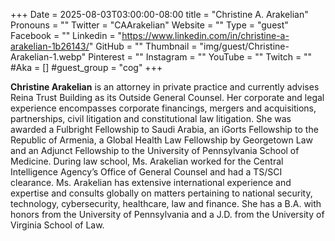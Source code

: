 +++
Date = 2025-08-03T03:00:00-08:00
title = "Christine A. Arakelian"
Pronouns = ""
Twitter = "CAArakelian"
Website = ""
Type = "guest"
Facebook = ""
Linkedin = "https://www.linkedin.com/in/christine-a-arakelian-1b26143/"
GitHub = ""
Thumbnail = "img/guest/Christine-Arakelian-1.webp"
Pinterest = ""
Instagram = ""
YouTube = ""
Twitch = ""
#Aka = []
#guest_group = "cog"
+++

__Christine Arakelian__ is an attorney in private practice and currently advises Reina Trust Building as its Outside General Counsel. Her corporate and legal experience encompasses corporate financings, mergers and acquisitions, partnerships, civil litigation and constitutional law litigation. She was awarded a Fulbright Fellowship to Saudi Arabia, an iGorts Fellowship to the Republic of Armenia, a Global Health Law Fellowship by Georgetown Law and an Adjunct Fellowship to the University of Pennsylvania School of Medicine.  During law school, Ms. Arakelian worked for the Central Intelligence Agency’s Office of General Counsel and had a TS/SCI clearance.  Ms. Arakelian has extensive international experience and expertise and consults globally on matters pertaining to national security, technology, cybersecurity, healthcare, law and finance.  She has a B.A. with honors from the University of Pennsylvania and a J.D. from the University of Virginia School of Law.
